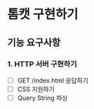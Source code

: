 # 톰캣 구현하기

## 기능 요구사항

### 1. HTTP 서버 구현하기
- [ ] GET /index.html 응답하기
- [ ] CSS 지원하기
- [ ] Query String 파싱
